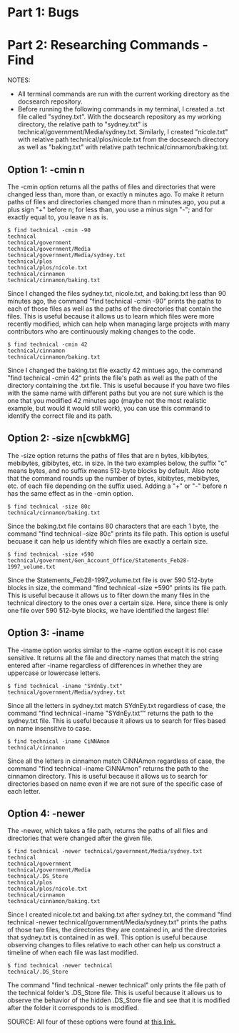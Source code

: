 # Part 1: Bugs




# Part 2: Researching Commands - Find
NOTES:
- All terminal commands are run with the current working directory as the docsearch repository.
- Before running the following commands in my terminal, I created a .txt file called "sydney.txt". With the docsearch repository as my working directory, the relative path to "sydney.txt" is technical/government/Media/sydney.txt. Similarly, I created "nicole.txt" with relative path technical/plos/nicole.txt from the docsearch directory as well as "baking.txt" with relative path technical/cinnamon/baking.txt.
## Option 1: -cmin n
The -cmin option returns all the paths of files and directories that were changed less than, more than, or exactly n minutes ago. To make it return paths of files and directories changed more than n minutes ago, you put a plus sign "+" before n; for less than, you use a minus sign "-"; and for exactly equal to, you leave n as is.
```
$ find technical -cmin -90
technical
technical/government
technical/government/Media
technical/government/Media/sydney.txt
technical/plos
technical/plos/nicole.txt
technical/cinnamon
technical/cinnamon/baking.txt
```
Since I changed the files sydney.txt, nicole.txt, and baking.txt less than 90 minutes ago, the command "find technical -cmin -90" prints the paths to each of those files as well as the paths of the directories that contain the files. This is useful because it allows us to learn which files were more recently modified, which can help when managing large projects with many contributors who are continuously making changes to the code.


```
$ find technical -cmin 42
technical/cinnamon
technical/cinnamon/baking.txt
```
Since I changed the baking.txt file exactly 42 mintues ago, the command "find technical -cmin 42" prints the file's path as well as the path of the directory containing the .txt file. This is useful because if you have two files with the same name with different paths but you are not sure which is the one that you modified 42 minutes ago (maybe not the most realistic example, but would it would still work), you can use this command to identify the correct file and its path.


## Option 2: -size n[cwbkMG]
The -size option returns the paths of files that are n bytes, kibibytes, mebibytes, gibibytes, etc. in size. In the two examples below, the suffix "c" means bytes, and no suffix means 512-byte blocks by default. Also note that the command rounds up the number of bytes, kibibytes, mebibytes, etc. of each file depending on the suffix used. Adding a "+" or "-" before n has the same effect as in the -cmin option.
```
$ find technical -size 80c
technical/cinnamon/baking.txt
```
Since the baking.txt file contains 80 characters that are each 1 byte, the command "find technical -size 80c" prints its file path. This option is useful becuase it can help us identify which files are exactly a certain size.


```
$ find technical -size +590
technical/government/Gen_Account_Office/Statements_Feb28-1997_volume.txt
```
Since the Statements_Feb28-1997_volume.txt file is over 590 512-byte blocks in size, the command "find technical -size +590" prints its file path. This is useful because it allows us to filter down the many files in the technical directory to the ones over a certain size. Here, since there is only one file over 590 512-byte blocks, we have identified the largest file!


## Option 3: -iname
The -iname option works similar to the -name option except it is not case sensitive. It returns all the file and directory names that match the string entered after -iname regardless of differences in whether they are uppercase or lowercase letters.
```
$ find technical -iname "SYdnEy.txt"
technical/government/Media/sydney.txt
```
Since all the letters in sydney.txt match SYdnEy.txt regardless of case, the command "find technical -iname "SYdnEy.txt"" returns the path to the sydney.txt file. This is useful because it allows us to search for files based on name insensitive to case.


```
$ find technical -iname CiNNAmon
technical/cinnamon
```
Since all the letters in cinnamon match CiNNAmon regardless of case, the command "find technical -iname CiNNAmon" returns the path to the cinnamon directory. This is useful because it allows us to search for directories based on name even if we are not sure of the specific case of each letter.

## Option 4: -newer
The -newer, which takes a file path, returns the paths of all files and directories that were changed after the given file.
```
$ find technical -newer technical/government/Media/sydney.txt
technical
technical/government
technical/government/Media
technical/.DS_Store
technical/plos
technical/plos/nicole.txt
technical/cinnamon
technical/cinnamon/baking.txt
```
Since I created nicole.txt and baking.txt after sydney.txt, the command "find technical -newer technical/government/Media/sydney.txt" prints the paths of those two files, the directories they are contained in, and the directories that sydney.txt is contained in as well. This option is useful because observing changes to files relative to each other can help us construct a timeline of when each file was last modified.


```
$ find technical -newer technical
technical/.DS_Store
```
The command "find technical -newer technical" only prints the file path of the technical folder's .DS_Store file. This is useful because it allows us to observe the behavior of the hidden .DS_Store file and see that it is modified after the folder it corresponds to is modified.


SOURCE: All four of these options were found at [this link.](https://man7.org/linux/man-pages/man1/find.1.html)

